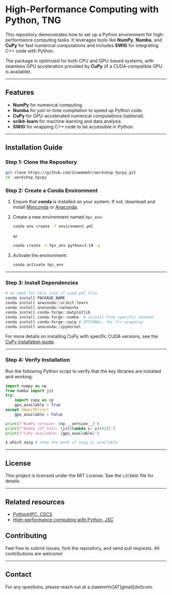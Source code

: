 # High-Performance Computing with Python, TNG

This repository demonstrates how to set up a Python environment for high-performance computing tasks. It leverages tools like **NumPy**, **Numba**, and **CuPy** for fast numerical computations and includes **SWIG** for integrating C++ code with Python. 

The package is optimized for both CPU and GPU-based systems, with seamless GPU acceleration provided by **CuPy** (if a CUDA-compatible GPU is available).

---

## Features
- **NumPy** for numerical computing.
- **Numba** for just-in-time compilation to speed up Python code.
- **CuPy** for GPU-accelerated numerical computations (optional).
- **scikit-learn** for machine learning and data analysis.
- **SWIG** for wrapping C++ code to be accessible in Python.

---

## Installation Guide

### Step 1: Clone the Repository
```bash
git clone https://github.com/Ziaeemehr/workshop_hpcpy.git
cd  workshop_hpcpy
```

### Step 2: Create a Conda Environment
1. Ensure that **conda** is installed on your system. If not, download and install [Miniconda](https://docs.conda.io/en/latest/miniconda.html) or [Anaconda](https://www.anaconda.com/).
2. Create a new environment named `hpc_env`:
   
   ```bash
   conda env create -f environment.yml
   ```
   or
   ```bash
   conda create -n hpc_env python=3.10 -y
   ```
3. Activate the environment:
   ```bash
   conda activate hpc_env
   ```

---

### Step 3: Install Dependencies
```bash
# no need for this step if used yml file.
conda install PACKAGE_NAME
conda install anaconda::scikit-learn 
conda install anaconda::networkx
conda install conda-forge::matplotlib
conda install conda-forge::numba  # install from specific channel
conda install conda-forge::swig # OPTIONAL, for C++ wrapping
conda install anaconda::ipykernel
```

For more details on installing CuPy with specific CUDA versions, see the [CuPy installation guide](https://docs.cupy.dev/en/stable/install.html).

---

### Step 4: Verify Installation
Run the following Python script to verify that the key libraries are installed and working:
```python
import numpy as np
from numba import jit
try:
    import cupy as cp
    gpu_available = True
except ImportError:
    gpu_available = False

print(f"NumPy version: {np.__version__}")
print(f"Numba JIT test: {jit(lambda x: x)(42)}")
print(f"CuPy available: {gpu_available}")
```

```bash
$ which swig # show the path if swig is available
```

---

## License
This project is licensed under the MIT License. See the `LICENSE` file for details.

---

## Related resources
- [PythonHPC, CSCS](https://github.com/eth-cscs/PythonHPC)
- [High-performance computing with Python, JSC](https://gitlab.jsc.fz-juelich.de/sdlbio-courses/hpc-python/-/tree/2022)

## Contributing
Feel free to submit issues, fork the repository, and send pull requests. All contributions are welcome!

---

## Contact
For any questions, please reach out at a.ziaeemrhr[AT]gmail[dot]com.
